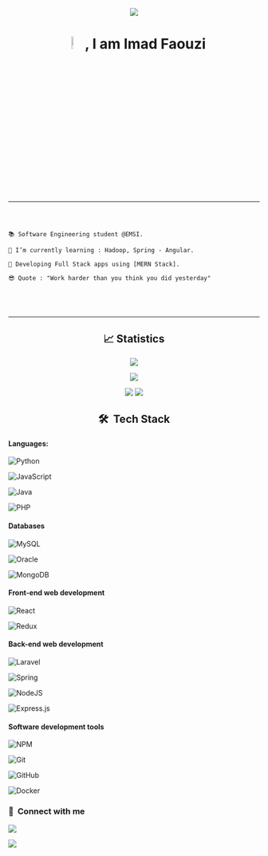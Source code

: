 
  

  

<p  align="center"><img  src="https://github.com/vimal-verma/vimal-verma/blob/v2/img/dino.gif"></p>

  

  

<h1  align="center"><img  src="https://github.com/vimalverma558/vimalverma558/blob/v2/img/hello.gif"  width="8%"  style="padding-top:1px;padding-right:5px">, I am Imad Faouzi </h1>

  

  

<hr>

  

  

```

  

📚 Software Engineering student @EMSI.

🌱 I’m currently learning : Hadoop, Spring - Angular.

🌱 Developing Full Stack apps using [MERN Stack].

😎 Quote : "Work harder than you think you did yesterday"

  

  

```

  

<hr>

  

  

<h2  align="center">📈 Statistics </h2>

  

  

<p  align="center">

  

<img  src="https://komarev.com/ghpvc/?username=imadfaouzi&style=for-the-badge&color=023373" />


<p>
  
<p  align="center" ><img  src="https://github-readme-streak-stats.herokuapp.com?user=imadfaouzi"></p>

  

<p  align="center">

  

<img  src="https://github-profile-summary-cards.vercel.app/api/cards/repos-per-language?username=imadfaouzi&theme=github">

  

<img  src="https://github-profile-summary-cards.vercel.app/api/cards/stats?username=imadfaouzi&theme=github">

  

</p>

  

  

<h2  align="center">🛠 &nbsp;Tech Stack</h2>

  

  

#### Languages:

  

  

![Python](https://img.shields.io/badge/python-3670A0?style=for-the-badge&logo=python&logoColor=ffdd54)



![JavaScript](https://img.shields.io/badge/javascript-%23323330.svg?style=for-the-badge&logo=javascript&logoColor=%23F7DF1E)

  

![Java](https://img.shields.io/badge/Java-023373?style=for-the-badge&logo=java&logoColor=green)&nbsp;

  

![PHP](https://img.shields.io/badge/php-%23777BB4.svg?style=for-the-badge&logo=php&logoColor=white)

  

  

#### Databases

  

  

![MySQL](https://img.shields.io/badge/MySQL-00000F?style=for-the-badge&logo=mysql&logoColor=white)&nbsp;

  

![Oracle](https://img.shields.io/badge/Oracle-F80000?style=for-the-badge&logo=oracle&logoColor=white)

  

![MongoDB](https://img.shields.io/badge/MongoDB-%234ea94b.svg?style=for-the-badge&logo=mongodb&logoColor=white)

  

  

#### Front-end web development

  

  

![React](https://img.shields.io/badge/react-%2320232a.svg?style=for-the-badge&logo=react&logoColor=%2361DAFB)

  

![Redux](https://img.shields.io/badge/redux-%23593d88.svg?style=for-the-badge&logo=redux&logoColor=white)


  

  

#### Back-end web development

  

  

![Laravel](https://img.shields.io/badge/laravel-%23FF2D20.svg?style=for-the-badge&logo=laravel&logoColor=white)

  

![Spring](https://img.shields.io/badge/spring-%236DB33F.svg?style=for-the-badge&logo=spring&logoColor=white)

  

![NodeJS](https://img.shields.io/badge/node.js-6DA55F?style=for-the-badge&logo=node.js&logoColor=white)

  

![Express.js](https://img.shields.io/badge/express.js-%23404d59.svg?style=for-the-badge&logo=express&logoColor=%2361DAFB)

  

  

#### Software development tools

  

  

![NPM](https://img.shields.io/badge/NPM-%23CB3837.svg?style=for-the-badge&logo=npm&logoColor=white)

  

![Git](https://img.shields.io/badge/git-%23F05033.svg?style=for-the-badge&logo=git&logoColor=white)

  

![GitHub](https://img.shields.io/badge/github-%23121011.svg?style=for-the-badge&logo=github&logoColor=white)

  

![Docker](https://img.shields.io/badge/docker-%230db7ed.svg?style=for-the-badge&logo=docker&logoColor=white)

  

  

### :link: &nbsp;Connect with me

  

  

<p  align="center">

  



<a  href="https://www.linkedin.com/in/imad-faouzi/"><img  src="https://img.shields.io/badge/-imad faouzi-0077B5?style=for-the-badge&logo=Linkedin&logoColor=white"/></a>

  

<a  href="mailto:imad.fa01@gmail.com"><img  src="https://img.shields.io/badge/-imad.fa01@gmail.com-D14836?style=for-the-badge&logo=Gmail&logoColor=white"/></a>

  


</p>
